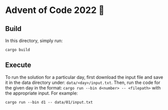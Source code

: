 # Advent of Code 2022 :crab:

## Build

In this directory, simply run:

```
cargo build
```

## Execute

To run the solution for a particular day, first download the input file and save it in the data directory under: `data/<day>/input.txt`. Then, run the code for the given day in the format: `cargo run --bin d<number> -- <filepath>` with the appropriate input. For example:

```
cargo run --bin d1 -- data/01/input.txt
```

